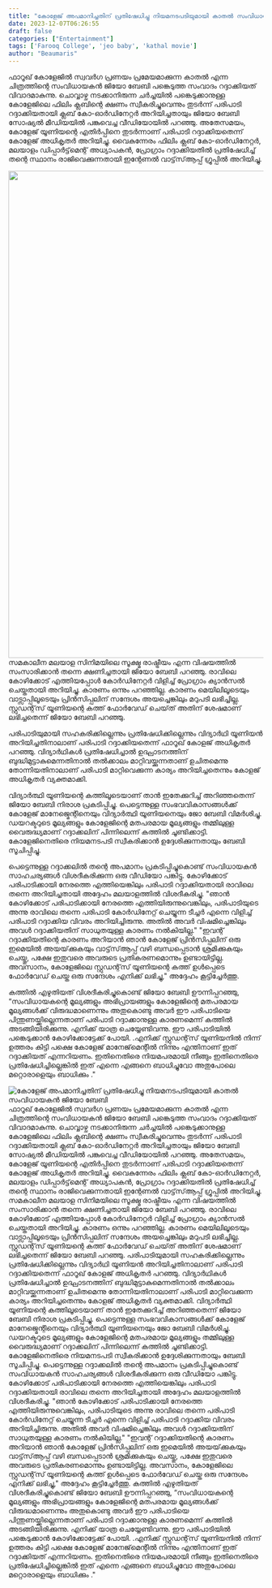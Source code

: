 ```yaml
---
title: "കോളേജ് അപമാനിച്ചതിന് പ്രതിഷേധിച്ചു നിയമനടപടിയുമായി കാതൽ സംവിധായകൻ ജിയോ ബേബി"
date: 2023-12-07T06:26:55
draft: false
categories: ["Entertainment"]
tags: ['Farooq College', 'jeo baby', 'kathal movie']
author: "Beaumaris"
---
```


ഫാറൂഖ് കോളേജിൽ സ്വവർഗ പ്രണയം പ്രമേയമാക്കുന്ന കാതൽ എന്ന ചിത്രത്തിന്റെ സംവിധായകൻ ജിയോ ബേബി പങ്കെടുത്ത സംവാദം റദ്ദാക്കിയത് വിവാദമാകുന്നു. ചൊവ്വാഴ്ച നടക്കാനിരുന്ന ചർച്ചയിൽ പങ്കെടുക്കാനുള്ള കോളേജിലെ ഫിലിം ക്ലബിന്റെ ക്ഷണം സ്വീകരിച്ചുവെന്നും തുടർന്ന് പരിപാടി റദ്ദാക്കിയതായി ക്ലബ് കോ-ഓർഡിനേറ്റർ അറിയിച്ചതായും ജിയോ ബേബി സോഷ്യൽ മീഡിയയിൽ പങ്കുവെച്ച വീഡിയോയിൽ പറഞ്ഞു. അതേസമയം, കോളേജ് യൂണിയന്റെ എതിർപ്പിനെ തുടർന്നാണ് പരിപാടി റദ്ദാക്കിയതെന്ന് കോളേജ് അധികൃതർ അറിയിച്ചു. വൈകുന്നേരം ഫിലിം ക്ലബ് കോ-ഓർഡിനേറ്റർ, മലയാളം ഡിപ്പാർട്ട്‌മെന്റ് അധ്യാപകൻ, പ്രോഗ്രാം റദ്ദാക്കിയതിൽ പ്രതിഷേധിച്ച് തന്റെ സ്ഥാനം രാജിവെക്കുന്നതായി ഇന്റേണൽ വാട്ട്‌സ്ആപ്പ് ഗ്രൂപ്പിൽ അറിയിച്ചു.

<img class="alignnone size-full wp-image-432974" src="https://cdn.boolokam.com/articles/2023/12/bn.webp" alt="" width="1280" height="960" />സമകാലീന മലയാള സിനിമയിലെ സൂക്ഷ്മ രാഷ്ട്രീയം എന്ന വിഷയത്തിൽ സംസാരിക്കാൻ തന്നെ ക്ഷണിച്ചതായി ജിയോ ബേബി പറഞ്ഞു. രാവിലെ കോഴിക്കോട് എത്തിയപ്പോൾ കോർഡിനേറ്റർ വിളിച്ച് പ്രോഗ്രാം ക്യാൻസൽ ചെയ്തതായി അറിയിച്ചു. കാരണം ഒന്നും പറഞ്ഞില്ല. കാരണം മെയിലിലൂടെയും വാട്സാപ്പിലൂടെയും പ്രിൻസിപ്പലിന് സന്ദേശം അയച്ചെങ്കിലും മറുപടി ലഭിച്ചില്ല. സ്റ്റുഡന്റ്‌സ് യൂണിയന്റെ കത്ത് ഫോർവേഡ് ചെയ്‌ത് അതിന് ശേഷമാണ് ലഭിച്ചതെന്ന് ജിയോ ബേബി പറഞ്ഞു.

പരിപാടിയുമായി സഹകരിക്കില്ലെന്നും പ്രതിഷേധിക്കില്ലെന്നും വിദ്യാർഥി യൂണിയൻ അറിയിച്ചതിനാലാണ് പരിപാടി റദ്ദാക്കിയതെന്ന് ഫാറൂഖ് കോളജ് അധികൃതർ പറഞ്ഞു. വിദ്യാർഥികൾ പ്രതിഷേധിച്ചാൽ ഉദ്ഘാടനത്തിന് ബുദ്ധിമുട്ടാകുമെന്നതിനാൽ തൽക്കാലം മാറ്റിവയ്ക്കുന്നതാണ് ഉചിതമെന്നു തോന്നിയതിനാലാണ് പരിപാടി മാറ്റിവെക്കുന്ന കാര്യം അറിയിച്ചതെന്നും കോളജ് അധികൃതർ വ്യക്തമാക്കി.

വിദ്യാർത്ഥി യൂണിയന്റെ കത്തിലൂടെയാണ് താൻ ഇതേക്കുറിച്ച് അറിഞ്ഞതെന്ന് ജിയോ ബേബി നിരാശ പ്രകടിപ്പിച്ചു. പെട്ടെന്നുള്ള സംഭവവികാസങ്ങൾക്ക് കോളേജ് മാനേജ്മെന്റിനെയും വിദ്യാർത്ഥി യൂണിയനെയും ജോ ബേബി വിമർശിച്ചു. ഡയറക്ടറുടെ മൂല്യങ്ങളും കോളേജിന്റെ മതപരമായ മൂല്യങ്ങളും തമ്മിലുള്ള വൈരുദ്ധ്യമാണ് റദ്ദാക്കലിന് പിന്നിലെന്ന് കത്തിൽ ചൂണ്ടിക്കാട്ടി. കോളേജിനെതിരെ നിയമനടപടി സ്വീകരിക്കാൻ ഉദ്ദേശിക്കുന്നതായും ബേബി സൂചിപ്പിച്ചു.

പെട്ടെന്നുള്ള റദ്ദാക്കലിൽ തന്റെ അപമാനം പ്രകടിപ്പിച്ചുകൊണ്ട് സംവിധായകൻ സാഹചര്യങ്ങൾ വിശദീകരിക്കുന്ന ഒരു വീഡിയോ പങ്കിട്ടു. കോഴിക്കോട് പരിപാടിക്കായി നേരത്തെ എത്തിയെങ്കിലും പരിപാടി റദ്ദാക്കിയതായി രാവിലെ തന്നെ അറിയിച്ചതായി അദ്ദേഹം മലയാളത്തിൽ വിശദീകരിച്ചു. "ഞാൻ കോഴിക്കോട് പരിപാടിക്കായി നേരത്തെ എത്തിയിരുന്നുവെങ്കിലും, പരിപാടിയുടെ അന്നു രാവിലെ തന്നെ പരിപാടി കോർഡിനേറ്റ് ചെയ്യുന്ന ടീച്ചർ എന്നെ വിളിച്ച് പരിപാടി റദ്ദാക്കിയ വിവരം അറിയിച്ചിരുന്നു. അതിൽ അവർ വിഷമിച്ചെങ്കിലും അവൾ റദ്ദാക്കിയതിന് സാധുതയുള്ള കാരണം നൽകിയില്ല." "ഇവന്റ് റദ്ദാക്കിയതിന്റെ കാരണം അറിയാൻ ഞാൻ കോളേജ് പ്രിൻസിപ്പലിന് ഒരു ഇമെയിൽ അയയ്‌ക്കുകയും വാട്ട്‌സ്ആപ്പ് വഴി ബന്ധപ്പെടാൻ ശ്രമിക്കുകയും ചെയ്തു, പക്ഷേ ഇതുവരെ അവരുടെ പ്രതികരണമൊന്നും ഉണ്ടായിട്ടില്ല. അവസാനം, കോളേജിലെ സ്റ്റുഡന്റ്‌സ് യൂണിയന്റെ കത്ത് ഉൾപ്പെടെ ഫോർവേഡ് ചെയ്ത ഒരു സന്ദേശം എനിക്ക് ലഭിച്ചു," അദ്ദേഹം കൂട്ടിച്ചേർത്തു.

കത്തിൽ എഴുതിയത് വിശദീകരിച്ചുകൊണ്ട് ജിയോ ബേബി ഊന്നിപ്പറഞ്ഞു, “സംവിധായകന്റെ മൂല്യങ്ങളും അഭിപ്രായങ്ങളും കോളേജിന്റെ മതപരമായ മൂല്യങ്ങൾക്ക് വിരുദ്ധമാണെന്നും അതുകൊണ്ടു അവർ ഈ പരിപാടിയെ പിന്തുണയ്ക്കില്ലെന്നതാണ് പരിപാടി റദ്ദാക്കാനുള്ള കാരണമെന്ന് കത്തിൽ അടങ്ങിയിരിക്കുന്നു. എനിക്ക് യാത്ര ചെയ്യേണ്ടിവന്നു. ഈ പരിപാടിയിൽ പങ്കെടുക്കാൻ കോഴിക്കോട്ടേക്ക് പോയി. .എനിക്ക് സ്റ്റുഡന്റ്‌സ് യൂണിയനിൽ നിന്ന് ഉത്തരം കിട്ടി പക്ഷെ കോളേജ് മാനേജ്‌മെന്റിൽ നിന്നും എന്തിനാണ് ഇത് റദ്ദാക്കിയത് എന്നറിയണം. ഇതിനെതിരെ നിയമപരമായി നീങ്ങും ഇതിനെതിരെ പ്രതിഷേധിച്ചില്ലെങ്കിൽ ഇത് എന്നെ എങ്ങനെ ബാധിച്ചുവോ അതുപോലെ മറ്റൊരാളെയും ബാധിക്കും ."


![കോളേജ് അപമാനിച്ചതിന് പ്രതിഷേധിച്ചു നിയമനടപടിയുമായി കാതൽ സംവിധായകൻ ജിയോ ബേബി](https://cdn.boolokam.com/articles/2023/12/bn.webp)ഫാറൂഖ് കോളേജിൽ സ്വവർഗ പ്രണയം പ്രമേയമാക്കുന്ന കാതൽ എന്ന ചിത്രത്തിന്റെ സംവിധായകൻ ജിയോ ബേബി പങ്കെടുത്ത സംവാദം റദ്ദാക്കിയത് വിവാദമാകുന്നു. ചൊവ്വാഴ്ച നടക്കാനിരുന്ന ചർച്ചയിൽ പങ്കെടുക്കാനുള്ള കോളേജിലെ ഫിലിം ക്ലബിന്റെ ക്ഷണം സ്വീകരിച്ചുവെന്നും തുടർന്ന് പരിപാടി റദ്ദാക്കിയതായി ക്ലബ് കോ-ഓർഡിനേറ്റർ അറിയിച്ചതായും ജിയോ ബേബി സോഷ്യൽ മീഡിയയിൽ പങ്കുവെച്ച വീഡിയോയിൽ പറഞ്ഞു. അതേസമയം, കോളേജ് യൂണിയന്റെ എതിർപ്പിനെ തുടർന്നാണ് പരിപാടി റദ്ദാക്കിയതെന്ന് കോളേജ് അധികൃതർ അറിയിച്ചു. വൈകുന്നേരം ഫിലിം ക്ലബ് കോ-ഓർഡിനേറ്റർ, മലയാളം ഡിപ്പാർട്ട്‌മെന്റ് അധ്യാപകൻ, പ്രോഗ്രാം റദ്ദാക്കിയതിൽ പ്രതിഷേധിച്ച് തന്റെ സ്ഥാനം രാജിവെക്കുന്നതായി ഇന്റേണൽ വാട്ട്‌സ്ആപ്പ് ഗ്രൂപ്പിൽ അറിയിച്ചു. സമകാലീന മലയാള സിനിമയിലെ സൂക്ഷ്മ രാഷ്ട്രീയം എന്ന വിഷയത്തിൽ സംസാരിക്കാൻ തന്നെ ക്ഷണിച്ചതായി ജിയോ ബേബി പറഞ്ഞു. രാവിലെ കോഴിക്കോട് എത്തിയപ്പോൾ കോർഡിനേറ്റർ വിളിച്ച് പ്രോഗ്രാം ക്യാൻസൽ ചെയ്തതായി അറിയിച്ചു. കാരണം ഒന്നും പറഞ്ഞില്ല. കാരണം മെയിലിലൂടെയും വാട്സാപ്പിലൂടെയും പ്രിൻസിപ്പലിന് സന്ദേശം അയച്ചെങ്കിലും മറുപടി ലഭിച്ചില്ല. സ്റ്റുഡന്റ്‌സ് യൂണിയന്റെ കത്ത് ഫോർവേഡ് ചെയ്‌ത് അതിന് ശേഷമാണ് ലഭിച്ചതെന്ന് ജിയോ ബേബി പറഞ്ഞു. പരിപാടിയുമായി സഹകരിക്കില്ലെന്നും പ്രതിഷേധിക്കില്ലെന്നും വിദ്യാർഥി യൂണിയൻ അറിയിച്ചതിനാലാണ് പരിപാടി റദ്ദാക്കിയതെന്ന് ഫാറൂഖ് കോളജ് അധികൃതർ പറഞ്ഞു. വിദ്യാർഥികൾ പ്രതിഷേധിച്ചാൽ ഉദ്ഘാടനത്തിന് ബുദ്ധിമുട്ടാകുമെന്നതിനാൽ തൽക്കാലം മാറ്റിവയ്ക്കുന്നതാണ് ഉചിതമെന്നു തോന്നിയതിനാലാണ് പരിപാടി മാറ്റിവെക്കുന്ന കാര്യം അറിയിച്ചതെന്നും കോളജ് അധികൃതർ വ്യക്തമാക്കി. വിദ്യാർത്ഥി യൂണിയന്റെ കത്തിലൂടെയാണ് താൻ ഇതേക്കുറിച്ച് അറിഞ്ഞതെന്ന് ജിയോ ബേബി നിരാശ പ്രകടിപ്പിച്ചു. പെട്ടെന്നുള്ള സംഭവവികാസങ്ങൾക്ക് കോളേജ് മാനേജ്മെന്റിനെയും വിദ്യാർത്ഥി യൂണിയനെയും ജോ ബേബി വിമർശിച്ചു. ഡയറക്ടറുടെ മൂല്യങ്ങളും കോളേജിന്റെ മതപരമായ മൂല്യങ്ങളും തമ്മിലുള്ള വൈരുദ്ധ്യമാണ് റദ്ദാക്കലിന് പിന്നിലെന്ന് കത്തിൽ ചൂണ്ടിക്കാട്ടി. കോളേജിനെതിരെ നിയമനടപടി സ്വീകരിക്കാൻ ഉദ്ദേശിക്കുന്നതായും ബേബി സൂചിപ്പിച്ചു. പെട്ടെന്നുള്ള റദ്ദാക്കലിൽ തന്റെ അപമാനം പ്രകടിപ്പിച്ചുകൊണ്ട് സംവിധായകൻ സാഹചര്യങ്ങൾ വിശദീകരിക്കുന്ന ഒരു വീഡിയോ പങ്കിട്ടു. കോഴിക്കോട് പരിപാടിക്കായി നേരത്തെ എത്തിയെങ്കിലും പരിപാടി റദ്ദാക്കിയതായി രാവിലെ തന്നെ അറിയിച്ചതായി അദ്ദേഹം മലയാളത്തിൽ വിശദീകരിച്ചു. "ഞാൻ കോഴിക്കോട് പരിപാടിക്കായി നേരത്തെ എത്തിയിരുന്നുവെങ്കിലും, പരിപാടിയുടെ അന്നു രാവിലെ തന്നെ പരിപാടി കോർഡിനേറ്റ് ചെയ്യുന്ന ടീച്ചർ എന്നെ വിളിച്ച് പരിപാടി റദ്ദാക്കിയ വിവരം അറിയിച്ചിരുന്നു. അതിൽ അവർ വിഷമിച്ചെങ്കിലും അവൾ റദ്ദാക്കിയതിന് സാധുതയുള്ള കാരണം നൽകിയില്ല." "ഇവന്റ് റദ്ദാക്കിയതിന്റെ കാരണം അറിയാൻ ഞാൻ കോളേജ് പ്രിൻസിപ്പലിന് ഒരു ഇമെയിൽ അയയ്‌ക്കുകയും വാട്ട്‌സ്ആപ്പ് വഴി ബന്ധപ്പെടാൻ ശ്രമിക്കുകയും ചെയ്തു, പക്ഷേ ഇതുവരെ അവരുടെ പ്രതികരണമൊന്നും ഉണ്ടായിട്ടില്ല. അവസാനം, കോളേജിലെ സ്റ്റുഡന്റ്‌സ് യൂണിയന്റെ കത്ത് ഉൾപ്പെടെ ഫോർവേഡ് ചെയ്ത ഒരു സന്ദേശം എനിക്ക് ലഭിച്ചു," അദ്ദേഹം കൂട്ടിച്ചേർത്തു. കത്തിൽ എഴുതിയത് വിശദീകരിച്ചുകൊണ്ട് ജിയോ ബേബി ഊന്നിപ്പറഞ്ഞു, “സംവിധായകന്റെ മൂല്യങ്ങളും അഭിപ്രായങ്ങളും കോളേജിന്റെ മതപരമായ മൂല്യങ്ങൾക്ക് വിരുദ്ധമാണെന്നും അതുകൊണ്ടു അവർ ഈ പരിപാടിയെ പിന്തുണയ്ക്കില്ലെന്നതാണ് പരിപാടി റദ്ദാക്കാനുള്ള കാരണമെന്ന് കത്തിൽ അടങ്ങിയിരിക്കുന്നു. എനിക്ക് യാത്ര ചെയ്യേണ്ടിവന്നു. ഈ പരിപാടിയിൽ പങ്കെടുക്കാൻ കോഴിക്കോട്ടേക്ക് പോയി. .എനിക്ക് സ്റ്റുഡന്റ്‌സ് യൂണിയനിൽ നിന്ന് ഉത്തരം കിട്ടി പക്ഷെ കോളേജ് മാനേജ്‌മെന്റിൽ നിന്നും എന്തിനാണ് ഇത് റദ്ദാക്കിയത് എന്നറിയണം. ഇതിനെതിരെ നിയമപരമായി നീങ്ങും ഇതിനെതിരെ പ്രതിഷേധിച്ചില്ലെങ്കിൽ ഇത് എന്നെ എങ്ങനെ ബാധിച്ചുവോ അതുപോലെ മറ്റൊരാളെയും ബാധിക്കും ."

